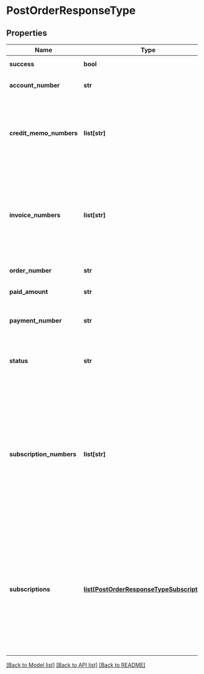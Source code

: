 # PostOrderResponseType

## Properties
Name | Type | Description | Notes
------------ | ------------- | ------------- | -------------
**success** | **bool** | Indicates whether the call succeeded.  | [optional] 
**account_number** | **str** | The account number for the order. | [optional] 
**credit_memo_numbers** | **list[str]** | An array of the credit memo numbers generated in this order request. The credit memo is only available if you have the Avdanced AR Settlement feature enabled. | [optional] 
**invoice_numbers** | **list[str]** | An array of the invoice numbers generated in this order request. Normally it includes one invoice number only, but can include multiple items when a subscription was tagged as invoice separately. | [optional] 
**order_number** | **str** | The order number of the order created. | [optional] 
**paid_amount** | **str** | The total amount collected in this order request. | [optional] 
**payment_number** | **str** | The payment number that collected in this order request. | [optional] 
**status** | **str** | Status of the order. &#x60;Pending&#x60; is only applicable for an order that contains a &#x60;CreateSubscription&#x60; order action. | [optional] 
**subscription_numbers** | **list[str]** | **Note:** This field is in Zuora REST API version control. Supported minor versions are 222.4 or earlier. To use this field in the method, you must set the &#x60;zuora-version&#x60; parameter to the minor version number in the request header.  Container for the subscription numbers of the subscriptions in an order.  | [optional] 
**subscriptions** | [**list[PostOrderResponseTypeSubscriptions]**](PostOrderResponseTypeSubscriptions.md) | **Note:** This field is in Zuora REST API version control. Supported minor versions are 223.0 or later. To use this field in the method, you must set the &#x60;zuora-version&#x60; parameter to the minor version number in the request header.  Container for the subscription numbers and statuses in an order.  | [optional] 

[[Back to Model list]](../README.md#documentation-for-models) [[Back to API list]](../README.md#documentation-for-api-endpoints) [[Back to README]](../README.md)


